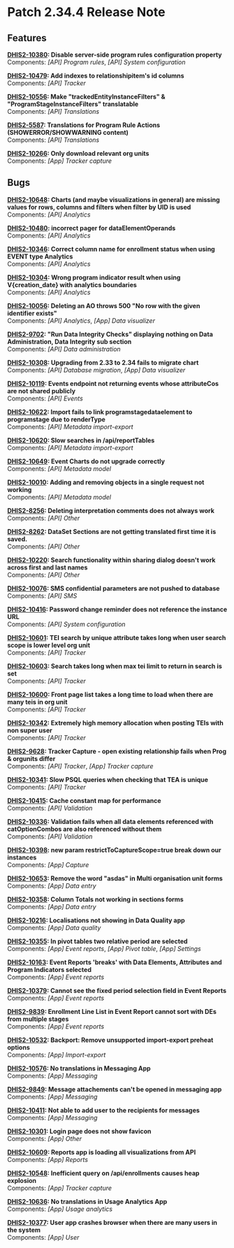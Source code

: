 # Patch 2.34.4 Release Note

## Features

**[DHIS2-10380](https://jira.dhis2.org/browse/DHIS2-10380): Disable server-side program rules configuration property**  
Components: _[API] Program rules_, _[API] System configuration_  

**[DHIS2-10479](https://jira.dhis2.org/browse/DHIS2-10479): Add indexes to relationshipitem's id columns**  
Components: _[API] Tracker_  

**[DHIS2-10556](https://jira.dhis2.org/browse/DHIS2-10556): Make "trackedEntityInstanceFilters" & "ProgramStageInstanceFilters" translatable**  
Components: _[API] Translations_

**[DHIS2-5587](https://jira.dhis2.org/browse/DHIS2-5587): Translations for Program Rule Actions (SHOWERROR/SHOWWARNING content)**  
Components: _[API] Translations_  

**[DHIS2-10266](https://jira.dhis2.org/browse/DHIS2-10266): Only download relevant org units**  
Components: _[App] Tracker capture_

## Bugs

**[DHIS2-10648](https://jira.dhis2.org/browse/DHIS2-10648): Charts (and maybe visualizations in general) are missing values for rows, columns and filters when filter by UID is used**  
Components: _[API] Analytics_

**[DHIS2-10480](https://jira.dhis2.org/browse/DHIS2-10480): incorrect pager for dataElementOperands**  
Components: _[API] Analytics_

**[DHIS2-10346](https://jira.dhis2.org/browse/DHIS2-10346): Correct column name for enrollment status when using EVENT type Analytics**  
Components: _[API] Analytics_

**[DHIS2-10304](https://jira.dhis2.org/browse/DHIS2-10304): Wrong program indicator result when using V{creation_date} with analytics boundaries**  
Components: _[API] Analytics_

**[DHIS2-10056](https://jira.dhis2.org/browse/DHIS2-10056): Deleting an AO throws 500 "No row with the given identifier exists"**  
Components: _[API] Analytics_, _[App] Data visualizer_

**[DHIS2-9702](https://jira.dhis2.org/browse/DHIS2-9702):  "Run Data Integrity Checks" displaying nothing on Data Administration, Data Integrity sub section**  
Components: _[API] Data administration_

**[DHIS2-10308](https://jira.dhis2.org/browse/DHIS2-10308): Upgrading from 2.33 to 2.34 fails to migrate chart**  
Components: _[API] Database migration_, _[App] Data visualizer_  

**[DHIS2-10119](https://jira.dhis2.org/browse/DHIS2-10119): Events endpoint not returning events whose attributeCos are not shared publicly**  
Components: _[API] Events_

**[DHIS2-10622](https://jira.dhis2.org/browse/DHIS2-10622): Import fails to link programstagedataelement to programstage due to renderType**  
Components: _[API] Metadata import-export_

**[DHIS2-10620](https://jira.dhis2.org/browse/DHIS2-10620): Slow searches in /api/reportTables**  
Components: _[API] Metadata import-export_

**[DHIS2-10649](https://jira.dhis2.org/browse/DHIS2-10649): Event Charts do not upgrade correctly**  
Components: _[API] Metadata model_  

**[DHIS2-10010](https://jira.dhis2.org/browse/DHIS2-10010): Adding and removing objects in a single request not working**  
Components: _[API] Metadata model_

**[DHIS2-8256](https://jira.dhis2.org/browse/DHIS2-8256): Deleting interpretation comments does not always work**  
Components: _[API] Other_  

**[DHIS2-8262](https://jira.dhis2.org/browse/DHIS2-8262): DataSet Sections are not getting translated first time it is saved.**  
Components: _[API] Other_

**[DHIS2-10220](https://jira.dhis2.org/browse/DHIS2-10220): Search functionality within sharing dialog doesn't work across first and last names**  
Components: _[API] Other_

**[DHIS2-10076](https://jira.dhis2.org/browse/DHIS2-10076): SMS confidential parameters are not pushed to database**  
Components: _[API] SMS_

**[DHIS2-10416](https://jira.dhis2.org/browse/DHIS2-10416): Password change reminder does not reference the instance URL**  
Components: _[API] System configuration_

**[DHIS2-10601](https://jira.dhis2.org/browse/DHIS2-10601): TEI search by unique attribute takes long when user search scope is lower level org unit**  
Components: _[API] Tracker_  

**[DHIS2-10603](https://jira.dhis2.org/browse/DHIS2-10603): Search takes long when max tei limit to return in search is set**  
Components: _[API] Tracker_  

**[DHIS2-10600](https://jira.dhis2.org/browse/DHIS2-10600): Front page list takes a long time to load when there are many teis in org unit**  
Components: _[API] Tracker_  

**[DHIS2-10342](https://jira.dhis2.org/browse/DHIS2-10342): Extremely high memory allocation when posting TEIs with non super user**  
Components: _[API] Tracker_

**[DHIS2-9628](https://jira.dhis2.org/browse/DHIS2-9628): Tracker Capture - open existing relationship fails when Prog & orgunits differ**  
Components: _[API] Tracker_, _[App] Tracker capture_

**[DHIS2-10341](https://jira.dhis2.org/browse/DHIS2-10341): Slow PSQL queries when checking that TEA is unique**  
Components: _[API] Tracker_

**[DHIS2-10415](https://jira.dhis2.org/browse/DHIS2-10415): Cache constant map for performance**  
Components: _[API] Validation_  

**[DHIS2-10336](https://jira.dhis2.org/browse/DHIS2-10336): Validation fails when all data elements referenced with catOptionCombos are also referenced without them**  
Components: _[API] Validation_

**[DHIS2-10398](https://jira.dhis2.org/browse/DHIS2-10398): new param restrictToCaptureScope=true break down our instances**  
Components: _[App] Capture_

**[DHIS2-10653](https://jira.dhis2.org/browse/DHIS2-10653): Remove the word "asdas" in Multi organisation unit forms**  
Components: _[App] Data entry_

**[DHIS2-10358](https://jira.dhis2.org/browse/DHIS2-10358): Column Totals not working in sections forms**  
Components: _[App] Data entry_

**[DHIS2-10216](https://jira.dhis2.org/browse/DHIS2-10216): Localisations not showing in Data Quality app**  
Components: _[App] Data quality_  

**[DHIS2-10355](https://jira.dhis2.org/browse/DHIS2-10355): In pivot tables two relative period are selected**  
Components: _[App] Event reports_, _[App] Pivot table_, _[App] Settings_

**[DHIS2-10163](https://jira.dhis2.org/browse/DHIS2-10163): Event Reports 'breaks' with Data Elements, Attributes and Program Indicators selected**  
Components: _[App] Event reports_

**[DHIS2-10379](https://jira.dhis2.org/browse/DHIS2-10379): Cannot see the fixed period selection field in Event Reports**  
Components: _[App] Event reports_  

**[DHIS2-9839](https://jira.dhis2.org/browse/DHIS2-9839): Enrollment Line List in Event Report cannot sort with DEs from multiple stages**  
Components: _[App] Event reports_

**[DHIS2-10532](https://jira.dhis2.org/browse/DHIS2-10532): Backport: Remove unsupported import-export preheat options**  
Components: _[App] Import-export_  

**[DHIS2-10576](https://jira.dhis2.org/browse/DHIS2-10576): No translations in Messaging App**  
Components: _[App] Messaging_

**[DHIS2-9849](https://jira.dhis2.org/browse/DHIS2-9849): Message attachements can't be opened in messaging app**  
Components: _[App] Messaging_

**[DHIS2-10411](https://jira.dhis2.org/browse/DHIS2-10411): Not able to add user to the recipients for messages**  
Components: _[App] Messaging_

**[DHIS2-10301](https://jira.dhis2.org/browse/DHIS2-10301): Login page does not show favicon**  
Components: _[App] Other_

**[DHIS2-10609](https://jira.dhis2.org/browse/DHIS2-10609): Reports app is loading all visualizations from API**  
Components: _[App] Reports_  

**[DHIS2-10548](https://jira.dhis2.org/browse/DHIS2-10548): Inefficient query on /api/enrollments causes heap explosion**  
Components: _[App] Tracker capture_

**[DHIS2-10636](https://jira.dhis2.org/browse/DHIS2-10636): No translations in Usage Analytics App**  
Components: _[App] Usage analytics_

**[DHIS2-10377](https://jira.dhis2.org/browse/DHIS2-10377): User app crashes browser when there are many users in the system**  
Components: _[App] User_

